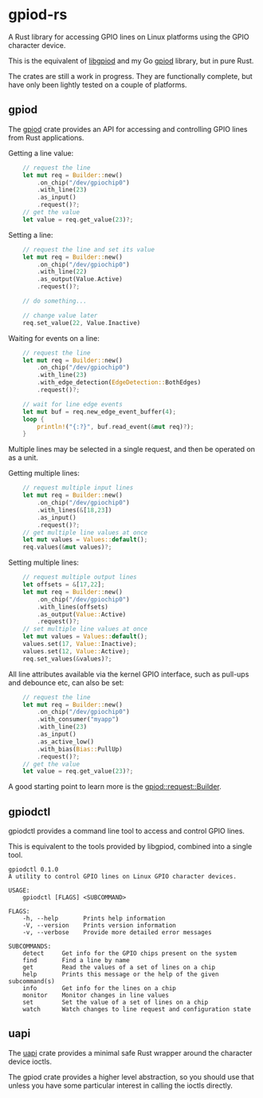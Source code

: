 # gpiod-rs

A Rust library for accessing GPIO lines on Linux platforms using the GPIO character device.

This is the equivalent of [libgpiod](https://git.kernel.org/pub/scm/libs/libgpiod/libgpiod.git/) and my Go [gpiod](https://github.com/warthog618/gpiod) library, but in pure Rust.

The crates are still a work in progress.  They are functionally complete, but have only been lightly tested on a couple of platforms.

## gpiod

The [gpiod](https://warthog618.github.io/gpiod-rs/gpiod/) crate provides an API for accessing and controlling GPIO lines from Rust applications.

Getting a line value:

```rust
    // request the line
    let mut req = Builder::new()
        .on_chip("/dev/gpiochip0")
        .with_line(23)
        .as_input()
        .request()?;
    // get the value
    let value = req.get_value(23)?;
```

Setting a line:

```rust
    // request the line and set its value
    let mut req = Builder::new()
        .on_chip("/dev/gpiochip0")
        .with_line(22)
        .as_output(Value.Active)
        .request()?;

    // do something...

    // change value later
    req.set_value(22, Value.Inactive)
```

Waiting for events on a line:

```rust
    // request the line
    let mut req = Builder::new()
        .on_chip("/dev/gpiochip0")
        .with_line(23)
        .with_edge_detection(EdgeDetection::BothEdges)
        .request()?;

    // wait for line edge events
    let mut buf = req.new_edge_event_buffer(4);
    loop {
        println!("{:?}", buf.read_event(&mut req)?);
    }
```

Multiple lines may be selected in a single request, and then be operated on as a unit.

Getting multiple lines:

```rust
    // request multiple input lines
    let mut req = Builder::new()
        .on_chip("/dev/gpiochip0")
        .with_lines(&[18,23])
        .as_input()
        .request()?;
    // get multiple line values at once
    let mut values = Values::default();
    req.values(&mut values)?;
```

Setting multiple lines:

```rust
    // request multiple output lines
    let offsets = &[17,22];
    let mut req = Builder::new()
        .on_chip("/dev/gpiochip0")
        .with_lines(offsets)
        .as_output(Value::Active)
        .request()?;
    // set multiple line values at once
    let mut values = Values::default();
    values.set(17, Value::Inactive);
    values.set(12, Value::Active);
    req.set_values(&values)?;
```

All line attributes available via the kernel GPIO interface, such as pull-ups and debounce etc, can also be set:

```rust
    // request the line
    let mut req = Builder::new()
        .on_chip("/dev/gpiochip0")
        .with_consumer("myapp")
        .with_line(23)
        .as_input()
        .as_active_low()
        .with_bias(Bias::PullUp)
        .request()?;
    // get the value
    let value = req.get_value(23)?;
```

A good starting point to learn more is the [gpiod::request::Builder](https://warthog618.github.io/gpiod-rs/gpiod/request/struct.Builder.html).

## gpiodctl

gpiodctl provides a command line tool to access and control GPIO lines.

This is equivalent to the tools provided by libgpiod, combined into a single tool.

```shell
gpiodctl 0.1.0
A utility to control GPIO lines on Linux GPIO character devices.

USAGE:
    gpiodctl [FLAGS] <SUBCOMMAND>

FLAGS:
    -h, --help       Prints help information
    -V, --version    Prints version information
    -v, --verbose    Provide more detailed error messages

SUBCOMMANDS:
    detect     Get info for the GPIO chips present on the system
    find       Find a line by name
    get        Read the values of a set of lines on a chip
    help       Prints this message or the help of the given subcommand(s)
    info       Get info for the lines on a chip
    monitor    Monitor changes in line values
    set        Set the value of a set of lines on a chip
    watch      Watch changes to line request and configuration state
```

## uapi

The [uapi](https://warthog618.github.io/gpiod-rs/gpiod_uapi/) crate provides a minimal safe Rust wrapper around the character device ioctls.

The gpiod crate provides a higher level abstraction, so you should use that unless you have some particular interest in calling the ioctls directly.
